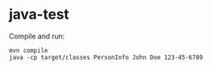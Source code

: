 # java-test

Compile and run:
```
mvn compile
java -cp target/classes PersonInfo John Doe 123-45-6789
```
